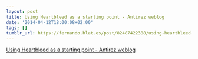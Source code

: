 ```yaml
---
layout: post
title: Using Heartbleed as a starting point - Antirez weblog
date: '2014-04-12T18:00:08+02:00'
tags: []
tumblr_url: https://fernando.blat.es/post/82487422388/using-heartbleed-as-a-starting-point-antirez
---
```

[Using Heartbleed as a starting point - Antirez weblog](http://antirez.com/news/76)  
